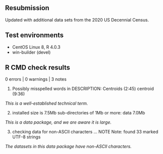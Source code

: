 
## Resubmission

Updated with additional data sets from the 2020 US Decennial Census.

## Test environments
* CentOS Linux 8, R 4.0.3
* win-builder (devel)

## R CMD check results

0 errors | 0 warnings | 3 notes

1. Possibly misspelled words in DESCRIPTION:
    Centroids (2:45)
    centroid (9:36)
  
  *This is a well-established technical term.*

2. installed size is  7.5Mb
     sub-directories of 1Mb or more:
       data   7.0Mb
       
  *This is a data package, and we are aware it is large.*

3. checking data for non-ASCII characters ... NOTE
  Note: found 33 marked UTF-8 strings
  
  *The datasets in this data package have non-ASCII characters.*
  
